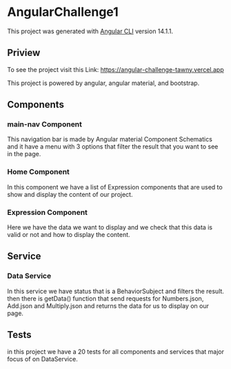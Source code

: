 # AngularChallenge1

This project was generated with [Angular CLI](https://github.com/angular/angular-cli) version 14.1.1.

## Priview

To see the project visit this Link: https://angular-challenge-tawny.vercel.app

This project is powered by angular, angular material, and bootstrap. 

## Components

### main-nav Component
This navigation bar is made by Angular material Component Schematics and it have a menu with 3 options that filter the result that you want to see in the page.

### Home Component
In this component we have a list of Expression components that are used to show and display the content of our project.

### Expression Component
Here we have the data we want to display and we check that this data is valid or not and how to display the content.

## Service

### Data Service
In this service we have status that is a BehaviorSubject and filters the result. then there is getData() function that send requests for Numbers.json, Add.json and Multiply.json and returns the data for us to display on our page. 

## Tests

in this project we have a 20 tests for all components and services that major focus of on DataService.

